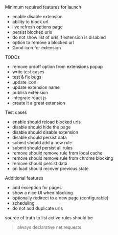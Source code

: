 Minimum required features for launch
- enable disable extension
- ability to block url
- live refresh options page
- persist blocked urls
- do not show list of urls if extension is disabled
- option to remove a blocked url
- Good icon for extension

TODOs
- remove on/off option from extensions popup
- write test cases
- test & fix bugs
- update icon
- update extension name
- publish extension
- integrate react js
- create it a great extension

Test cases
- enable should reload blocked urls
- disable should hide the page
- disable should disable extension
- disable should persist data
- submit should add a new rule
- submit should persist all rules
- remove should remove rule from local cache
- remove should remove rule from chrome blocking
- remove should persist data
- on load should recover previous state


Additional features
- add exception for pages
- show a nice UI when blocking
- optionally redirect to a new page (configurable)
- scheduling
- do not add duplicate urls


source of truth to list active rules should be 
> always declarative net requests

